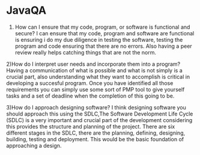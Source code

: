 # JavaQA


1) How can I ensure that my code, program, or software is functional and secure?
I can ensure that my code, program and software are functional is ensuring i do my due diligence in testing the software, testing the program and code ensuring that there are no errors. Also having a peer review really helps catching things that are not the norm. 

2)How do I interpret user needs and incorporate them into a program?
Having a communication of what is possible and what is not simply is a crucial part, also understanding what they want to accomplish is critical in developing a succesful program. Once you have identified all those requirements you can simply use some sort of PMP tool to give yourself tasks and a set of deadline when the completion of this going to be. 

3)How do I approach designing software?
I think designing software you should approach this using the SDLC,The Software Development Life Cycle (SDLC) is a very important and crucial part of the development considering this provides the structure and planning of the project. There are six different stages in the SDLC, there are the planning, defining, designing, building, testing and deployment. This would be the basic foundation of approaching a design. 
